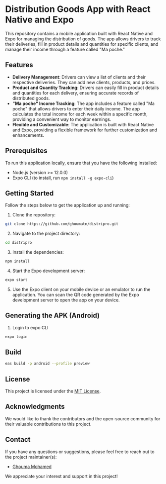# Distribution Goods App with React Native and Expo

This repository contains a mobile application built with React Native and Expo for managing the distribution of goods. The app allows drivers to track their deliveries, fill in product details and quantities for specific clients, and manage their income through a feature called "Ma poche."

## Features

- **Delivery Management**: Drivers can view a list of clients and their respective deliveries. They can add new clients, products, and prices.
- **Product and Quantity Tracking**: Drivers can easily fill in product details and quantities for each delivery, ensuring accurate records of distributed goods.
- **"Ma poche" Income Tracking**: The app includes a feature called "Ma poche" that allows drivers to enter their daily income. The app calculates the total income for each week within a specific month, providing a convenient way to monitor earnings.
- **Flexible and Customizable**: The application is built with React Native and Expo, providing a flexible framework for further customization and enhancements.

## Prerequisites

To run this application locally, ensure that you have the following installed:

- Node.js (version >= 12.0.0)
- Expo CLI (to install, run `npm install -g expo-cli`)

## Getting Started

Follow the steps below to get the application up and running:

1. Clone the repository:

```bash
git clone https://github.com/ghoumatn/distripro.git
```

2. Navigate to the project directory:

```bash
cd distripro
```

3. Install the dependencies:

```bash
npm install
```

4. Start the Expo development server:

```bash
expo start
```

5. Use the Expo client on your mobile device or an emulator to run the application. You can scan the QR code generated by the Expo development server to open the app on your device.

## Generating the APK (Android)

1. Login to expo CLI

```bash
expo login
```

## Build

```bash
eas build -p android --profile preview
```

## License

This project is licensed under the [MIT License](LICENSE).

## Acknowledgments

We would like to thank the contributors and the open-source community for their valuable contributions to this project.

## Contact

If you have any questions or suggestions, please feel free to reach out to the project maintainer(s):

- [Ghouma Mohamed](mailto:contact@ghoumamohamed.com)

We appreciate your interest and support in this project!
